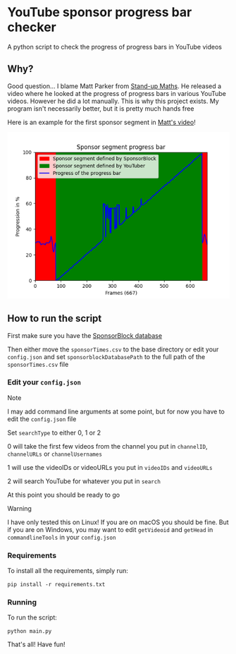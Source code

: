 # YouTube sponsor progress bar checker

A python script to check the progress of progress bars in YouTube videos

## Why?

Good question... I blame Matt Parker from [Stand-up Maths](https://www.youtube.com/@standupmaths). He released a video where he looked at the progress of progress bars in various YouTube videos. However he did a lot manually. This is why this project exists. My program isn't necessarily better, but it is pretty much hands free

Here is an example for the first sponsor segment in [Matt's video](https://www.youtube.com/watch?v=uc0OU1yJD-c)!

![A graph showing the progression of a progress bar](example_graph.png)

## How to run the script

First make sure you have the [SponsorBlock database](https://github.com/mchangrh/sb-mirror)

Then either move the `sponsorTimes.csv` to the base directory or edit your `config.json` and set `sponsorblockDatabasePath` to the full path of the `sponsorTimes.csv` file

### Edit your `config.json`

> [!NOTE]
> I may add command line arguments at some point, but for now you have to edit the `config.json` file

Set `searchType` to either 0, 1 or 2

0 will take the first few videos from the channel you put in `channelID`, `channelURLs` or `channelUsernames`

1 will use the videoIDs or videoURLs you put in `videoIDs` and `videoURLs`

2 will search YouTube for whatever you put in `search`

At this point you should be ready to go

> [!WARNING]
> I have only tested this on Linux! If you are on macOS you should be fine. But if you are on Windows, you may want to edit `getVideoid` and `getHead` in `commandlineTools` in your `config.json`

### Requirements

To install all the requirements, simply run:

```
pip install -r requirements.txt
```

### Running

To run the script:

```
python main.py
```



That's all! Have fun!
